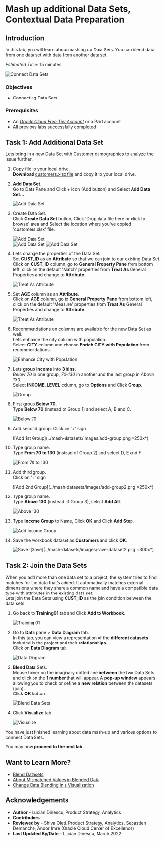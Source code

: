# Mash up additional Data Sets, Contextual Data Preparation

## Introduction

In this lab, you will learn about mashing up Data Sets. You can blend data from one data set with data from another data set.

_Estimated Time_: 15 minutes

![Connect Data Sets](../mash-datasets/images/connect-datasets.png)

### Objectives

- Connecting Data Sets

### Prerequisites

* An [_Oracle Cloud Free Tier Account_](https://www.oracle.com/cloud/free/) or a Paid account
* All previous labs successfully completed

## Task 1: Add Additional Data Set

Lets bring in a new Data Set with Customer demographics to analyze the issue further.

1.  Copy file to your local drive.  
**Download** [customers.xlsx file](https://objectstorage.us-ashburn-1.oraclecloud.com/p/JdAyKGZxJe7WND5Dntvfd3uRJlGHSzFpdnIhuS3yKl41jEHigKjnI7WqeN_kL3G-/n/idbwmyplhk4t/b/LiveLabs/o/customers.xlsx) and copy it to your local drive.

2.  **Add Data Set**.  
Go to Data Pane and Click + icon (Add button) and
Select **Add Data Set...**

    ![Add Data Set](../mash-datasets/images/add-dataset.png)


3.  Create Data Set.  
Click **Create Data Set** button, Click 'Drop data file here or click to browse' area and Select the location where you've copied 'customers.xlsx' file.

    ![Add Data Set](../mash-datasets/images/add-dataset2.png)  
    ![Add Data Set](../mash-datasets/images/add-dataset-3.png)
    ![Add Data Set](../mash-datasets/images/add-dataset-4.png)

4.  Lets change the properties of the Data Set.  
Set **CUST\_ID** as an **Attribute** so that we can join to our existing Data Set.  
Click on **CUST\_ID** column, go to **General Property Pane** from bottom left, click on the default 'Match' properties from **Treat As** General Properties and change to **Attribute**.

    ![Treat As Attribute](../mash-datasets/images/prepscript-custidasattribute.png)

5.  Set **AGE** column as an **Attribute**.  
Click on **AGE** column, go to **General Property Pane** from bottom left, click on the default 'Measure' properties from **Treat As** General Properties and change to **Attribute**.

    ![Treat As Attribute](../mash-datasets/images/prepscript-ageasattribute.png)


6.  Recommendations on columns are available for the new Data Set as well.  
Lets enhance the city column with population.  
Select **CITY** column and choose **Enrich CITY with Population** from recommendations.

    ![Enhance City with Population](../mash-datasets/images/prepscript-enhancewithpopulation.png)

7.  Lets **group** **Income** into **3 bins**.  
_Below 70_ in one group, _70-130_ in another and the last group in _Above 130_.  
Select **INCOME_LEVEL** column, go to **Options** and Click **Group**.

    ![Group](../mash-datasets/images/prepscript-group.png)

8.  First group **Below 70**.  
Type **Below 70** (instead of Group 1) and select A, B and C.

    ![Below 70](../mash-datasets/images/prepscript-group1.png)

9.  Add second group.
Click on '+' sign

     ![Add 1st Group](../mash-datasets/images/add-group.png =250x*)

10.  Type group name.  
Type **From 70 to 130**  (instead of Group 2)  and select D, E and F

     ![From 70 to 130](../mash-datasets/images/prepscript-group2.png)

11.  Add third group.  
Click on '+' sign

     ![Add 2nd Group](../mash-datasets/images/add-group2.png =250x*)

12.  Type group name.  
Type **Above 130**  (instead of Group 3), select **Add All**.

     ![Above 130](../mash-datasets/images/prepscript-group3.png)

13. Type **Income Group** to Name, Click **OK** and Click **Add Step**.

     ![Add Income Group](../mash-datasets/images/prepscript-group4.png)

14. Save the workbook dataset as **Customers** and click **OK**.

     ![Save](../mash-datasets/images/save-dataset.png)
     ![Save](../mash-datasets/images/save-dataset2.png =300x*)

## Task 2: Join the Data Sets

When you add more than one data set to a project, the system tries to find matches for the data that’s added. It automatically matches external dimensions where they share a common name and have a compatible data type with attributes in the existing data set.  
Lets join the Data Sets using **CUST\_ID** as the join condition between the data sets.

1.  Go back to **Training01** tab and Click **Add to Workbook**.  

    ![Training 01](../mash-datasets/images/add-to-workbook.png)

2.  Go to **Data** pane > **Data Diagram** tab.  
In this tab, you can view a representation of the **different datasets** included in the project and their **relationships**.  
Click on **Data Diagram** tab

    ![Data Diagram](../mash-datasets/images/datadiagram.png)

3.  **Blend Data** Sets.  
Mouse  hover on the imaginary dotted line **between** the two Data Sets and click on the **1 number** that will appear.
A **pop-up window** appears allowing you to check or define a **new relation** between the datasets (join).  
Click **OK** button

    ![Blend Data Sets](../mash-datasets/images/datadiagram-blend1.png)

4. Click **Visualize** tab

    ![Visualize](../mash-datasets/images/visualize.png)

You have just finished learning about data mash-up and various options to connect Data Sets.

You may now **proceed to the next lab**.

## Want to Learn More?

* [Blend Datasets](https://docs.oracle.com/en/cloud/paas/analytics-cloud/acubi/work-workbooks-datasets.html#GUID-E72DAB5D-2CD4-4474-BDFD-D36082AAA1AC)
* [About Mismatched Values in Blended Data](https://docs.oracle.com/en/cloud/paas/analytics-cloud/acubi/work-workbooks-datasets.html#GUID-EDC5BCF9-2DE3-48AB-8A2A-ED87200FEC45)
* [Change Data Blending in a Visualization](https://docs.oracle.com/en/cloud/paas/analytics-cloud/acubi/work-workbooks-datasets.html#GUID-2F56344C-9841-4CB7-871F-B3868AC200E2)

## **Acknowledgements**

- **Author** - Lucian Dinescu, Product Strategy, Analytics
- **Contributors** -
- **Reviewed by** - Shiva Oleti, Product Strategy, Analytics, Sebastien Demanche, Andor Imre (Oracle Cloud Center of Excellence)
- **Last Updated By/Date** - Lucian Dinescu, March 2022
